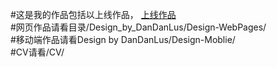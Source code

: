 #这是我的作品包括以上线作品， [上线作品](www.miaocloud.cn)
<br/>#网页作品请看目录/Design_by_DanDanLus/Design-WebPages/
<br/>#移动端作品请看Design by DanDanLus/Design-Moblie/
<br/>#CV请看/CV/
